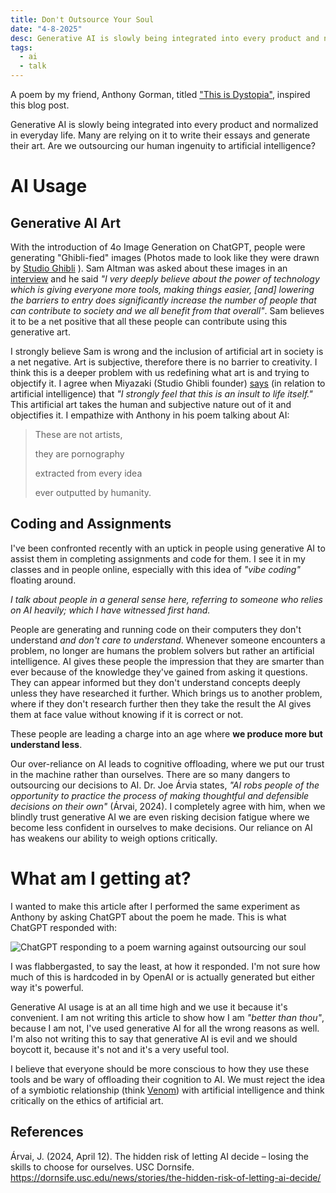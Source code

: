 ```yaml
---
title: Don't Outsource Your Soul
date: "4-8-2025"
desc: Generative AI is slowly being integrated into every product and normalized in everyday life. Many are relying on it to write their essays and generate their art. Are we beginning to outsource our human ingenuity to artificial intelligence?
tags:
  - ai
  - talk
---
```


A poem by my friend, Anthony Gorman, titled ["This is Dystopia"](https://www.anthonygormanpoetry.com/#/directory/blog/this-is-dystopia), inspired this blog post.

Generative AI is slowly being integrated into every product and normalized in everyday life. Many are relying on it to write their essays and generate their art. Are we outsourcing our human ingenuity to artificial intelligence?


# AI Usage

## Generative AI Art

With the introduction of 4o Image Generation on ChatGPT, people were generating "Ghibli-fied" images (Photos made to look like they were drawn by [Studio Ghibli](https://www.ghibli.jp/) ). Sam Altman was asked about these images in an [interview](https://www.youtube.com/watch?v=xFvlUVkMPJY) and he said _"I very deeply believe about the power of technology which is giving everyone more tools, making things easier, [and] lowering the barriers to entry does significantly increase the number of people that can contribute to society and we all benefit from that overall"_. Sam believes it to be a net positive that all these people can contribute using this generative art. 

I strongly believe Sam is wrong and the inclusion of artificial art in society is a net negative. Art is subjective, therefore there is no barrier to creativity. I think this is a deeper problem with us redefining what art is and trying to objectify it. I agree when Miyazaki (Studio Ghibli founder) [says](https://www.youtube.com/watch?v=ngZ0K3lWKRc) (in relation to artificial intelligence) that _"I strongly feel that this is an insult to life itself."_ This artificial art takes the human and subjective nature out of it and objectifies it. I empathize with Anthony in his poem talking about AI:

> These are not artists,
>
> they are pornography
>
> extracted from every idea
>
> ever outputted by humanity.

## Coding and Assignments

I've been confronted recently with an uptick in people using generative AI to assist them in completing assignments and code for them. I see it in my classes and in people online, especially with this idea of _"vibe coding"_ floating around.

 _I talk about people in a general sense here, referring to someone who relies on AI heavily; which I have witnessed first hand._

People are generating and running code on their computers they don't understand _and don't care to understand_. Whenever someone encounters a problem, no longer are humans the problem solvers but rather an artificial intelligence. AI gives these people the impression that they are smarter than ever because of the knowledge they've gained from asking it questions. They can appear informed but they don't understand concepts deeply unless they have researched it further. Which brings us to another problem, where if they don't research further then they take the result the AI gives them at face value without knowing if it is correct or not. 

These people are leading a charge into an age where **we produce more but understand less**.

Our over-reliance on AI leads to cognitive offloading, where we put our trust in the machine rather than ourselves. There are so many dangers to outsourcing our decisions to AI. Dr. Joe Árvia states, _"AI robs people of the opportunity to practice the process of making thoughtful and defensible decisions on their own"_ (Árvai, 2024). I completely agree with him, when we blindly trust generative AI we are even risking decision fatigue where we become less confident in ourselves to make decisions. Our reliance on AI has weakens our ability to weigh options critically.

# What am I getting at?

I wanted to make this article after I performed the same experiment as Anthony by asking ChatGPT about the poem he made. This is what ChatGPT responded with:

![ChatGPT responding to a poem warning against outsourcing our soul](/images/chatgpt-response-ai.png)

I was flabbergasted, to say the least, at how it responded. I'm not sure how much of this is hardcoded in by OpenAI or is actually generated but either way it's powerful.

Generative AI usage is at an all time high and we use it because it's convenient. I am not writing this article to show how I am _"better than thou"_, because I am not, I've used generative AI for all the wrong reasons as well. I'm also not writing this to say that generative AI is evil and we should boycott it, because it's not and it's a very useful tool. 

I believe that everyone should be more conscious to how they use these tools and be wary of offloading their cognition to AI. We must reject the idea of a symbiotic relationship (think [Venom](https://en.wikipedia.org/wiki/Venom_(2018_film))) with artificial intelligence and think critically on the ethics of artificial art.

## References

Árvai, J. (2024, April 12). The hidden risk of letting AI decide – losing the skills to choose for ourselves. USC Dornsife. https://dornsife.usc.edu/news/stories/the-hidden-risk-of-letting-ai-decide/
